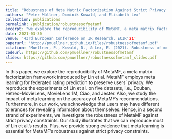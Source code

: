 ```yaml
---
title: "Robustness of Meta Matrix Factorization Against Strict Privacy Constraints"
authors: "Peter Müllner, Dominik Kowald, and Elisabeth Lex"
collection: publications
permalink: /publication/robustnessofmetamf
excerpt: "we explore the reproducibility of MetaMF, a meta matrix factorization framework introduced by Lin et al and study the impact of meta learning on the accuracy of MetaMF’s recommendations. Also, we investigate the robustness of MetaMF against strict privacy constraints, i.e., how much data a user is willing to share with the recommender system. Our study illustrates that we can reproduce most of Lin et al.’s results. Plus, meta learning is essential for MetaMF’s robustness against strict privacy constraints."
date: 2021-03-30
venue: '43rd European Conference on IR Research, ECIR'21'
paperurl: 'http://pmuellner.github.io/files/robustnessofmetamf.pdf'
citation: 'Muellner, P., Kowald, D., & Lex, E. (2021). Robustness of meta matrix factorization against strict privacy constraints. In Advances in Information Retrieval: 43rd European Conference on IR Research, ECIR 2021, Virtual Event, March 28–April 1, 2021, Proceedings, Part II 43 (pp. 107-119). Springer International Publishing.'
codeurl: https://github.com/pmuellner/robustnessofmetamf
slides: https://github.com/pmuellner/robustnessofmetamf_slides.pdf
---
```


In this paper, we explore the reproducibility of MetaMF, a meta matrix factorization framework introduced by Lin et al. MetaMF employs meta learning for federated rating prediction to preserve users’ privacy. We reproduce the experiments of Lin et al. on five datasets, i.e., Douban, Hetrec-MovieLens, MovieLens 1M, Ciao, and Jester. Also, we study the impact of meta learning on the accuracy of MetaMF’s recommendations. Furthermore, in our work, we acknowledge that users may have different tolerances for revealing information about themselves. Hence, in a second strand of experiments, we investigate the robustness of MetaMF against strict privacy constraints. Our study illustrates that we can reproduce most of Lin et al.’s results. Plus, we provide strong evidence that meta learning is essential for MetaMF’s robustness against strict privacy constraints.
